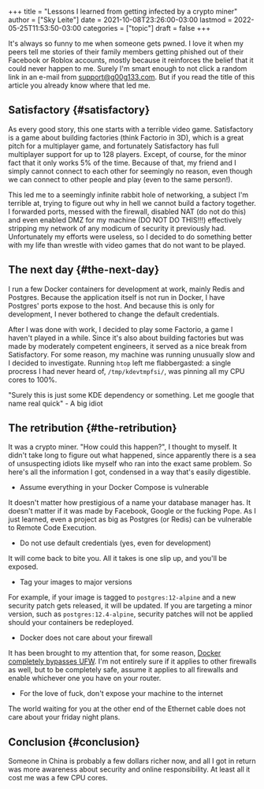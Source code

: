 +++
title = "Lessons I learned from getting infected by a crypto miner"
author = ["Sky Leite"]
date = 2021-10-08T23:26:00-03:00
lastmod = 2022-05-25T11:53:50-03:00
categories = ["topic"]
draft = false
+++

It's always so funny to me when someone gets pwned. I love it when my peers tell me stories of their family members getting phished out of their Facebook or Roblox accounts, mostly because it reinforces the belief that it could never happen to me. Surely I'm smart enough to not click a random link in an e-mail from support@g00g133.com. But if you read the title of this article you already know where that led me.


## Satisfactory {#satisfactory}

As every good story, this one starts with a terrible video game. Satisfactory is a game about building factories (think Factorio in 3D), which is a great pitch for a multiplayer game, and fortunately Satisfactory has full multiplayer support for up to 128 players. Except, of course, for the minor fact that it only works 5% of the time. Because of that, my friend and I simply cannot connect to each other for seemingly no reason, even though we can connect to other people and play (even to the same person!).

This led me to a seemingly infinite rabbit hole of networking, a subject I'm terrible at, trying to figure out why in hell we cannot build a factory together. I forwarded ports, messed with the firewall, disabled NAT (do not do this) and even enabled DMZ for my machine (DO NOT DO THIS!!!) effectively stripping my network of any modicum of security it previously had. Unfortunately my efforts were useless, so I decided to do something better with my life than wrestle with video games that do not want to be played.


## The next day {#the-next-day}

I run a few Docker containers for development at work, mainly Redis and Postgres. Because the application itself is not run in Docker, I have Postgres' ports expose to the host. And because this is only for development, I never bothered to change the default credentials.

After I was done with work, I decided to play some Factorio, a game I haven't played in a while. Since it's also about building factories but was made by moderately competent engineers, it served as a nice break from Satisfactory. For some reason, my machine was running unusually slow and I decided to investigate. Running `htop` left me flabbergasted: a single procress I had never heard of, `/tmp/kdevtmpfsi/`, was pinning all my CPU cores to 100%.

"Surely this is just some KDE dependency or something. Let me google that name real quick" - A big idiot


## The retribution {#the-retribution}

It was a crypto miner. "How could this happen?", I thought to myself. It didn't take long to figure out what happened, since apparently there is a sea of unsuspecting idiots like myself who ran into the exact same problem. So here's all the information I got, condensed in a way that's easily digestible.

-   Assume everything in your Docker Compose is vulnerable

It doesn't matter how prestigious of a name your database manager has. It doesn't matter if it was made by Facebook, Google or the fucking Pope. As I just learned, even a project as big as Postgres (or Redis) can be vulnerable to Remote Code Execution.

-   Do not use default credentials (yes, even for development)

It will come back to bite you. All it takes is one slip up, and you'll be exposed.

-   Tag your images to major versions

For example, if your image is tagged to `postgres:12-alpine` and a new security patch gets released, it will be updated. If you are targeting a minor version, such as `postgres:12.4-alpine`, security patches will not be applied should your containers be redeployed.

-   Docker does not care about your firewall

It has been brought to my attention that, for some reason, [Docker completely bypasses UFW](https://www.techrepublic.com/article/how-to-fix-the-docker-and-ufw-security-flaw/). I'm not entirely sure if it applies to other firewalls as well, but to be completely safe, assume it applies to all firewalls and enable whichever one you have on your router.

-   For the love of fuck, don't expose your machine to the internet

The world waiting for you at the other end of the Ethernet cable does not care about your friday night plans.


## Conclusion {#conclusion}

Someone in China is probably a few dollars richer now, and all I got in return was more awareness about security and online responsibility. At least all it cost me was a few CPU cores.

